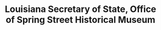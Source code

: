 ---
layout: repo
title: "Louisiana Secretary of State, Office of Spring Street Historical Museum"
id: 25078
permalink: repos/25078/
---